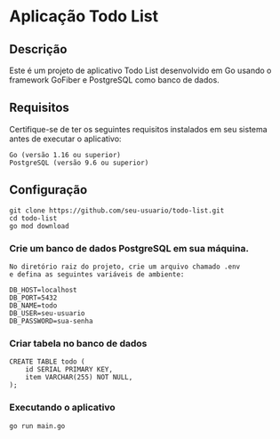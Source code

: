 # Aplicação Todo List

## Descrição
Este é um projeto de aplicativo Todo List desenvolvido em Go usando o framework GoFiber e PostgreSQL como banco de dados.

## Requisitos

Certifique-se de ter os seguintes requisitos instalados em seu sistema antes de executar o aplicativo:

    Go (versão 1.16 ou superior)
    PostgreSQL (versão 9.6 ou superior)

## Configuração
    git clone https://github.com/seu-usuario/todo-list.git
    cd todo-list
    go mod download

### Crie um banco de dados PostgreSQL em sua máquina.

    No diretório raiz do projeto, crie um arquivo chamado .env
    e defina as seguintes variáveis de ambiente:
    
    DB_HOST=localhost
    DB_PORT=5432
    DB_NAME=todo
    DB_USER=seu-usuario
    DB_PASSWORD=sua-senha

### Criar tabela no banco de dados

    CREATE TABLE todo (
        id SERIAL PRIMARY KEY,
        item VARCHAR(255) NOT NULL,
    );
    
### Executando o aplicativo

    go run main.go